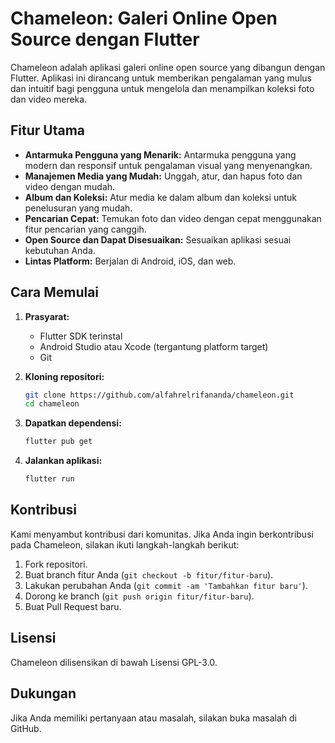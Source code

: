 # Chameleon: Galeri Online Open Source dengan Flutter

Chameleon adalah aplikasi galeri online open source yang dibangun dengan Flutter. Aplikasi ini dirancang untuk memberikan pengalaman yang mulus dan intuitif bagi pengguna untuk mengelola dan menampilkan koleksi foto dan video mereka.

## Fitur Utama

* **Antarmuka Pengguna yang Menarik:** Antarmuka pengguna yang modern dan responsif untuk pengalaman visual yang menyenangkan.
* **Manajemen Media yang Mudah:** Unggah, atur, dan hapus foto dan video dengan mudah.
* **Album dan Koleksi:** Atur media ke dalam album dan koleksi untuk penelusuran yang mudah.
* **Pencarian Cepat:** Temukan foto dan video dengan cepat menggunakan fitur pencarian yang canggih.
* **Open Source dan Dapat Disesuaikan:** Sesuaikan aplikasi sesuai kebutuhan Anda.
* **Lintas Platform:** Berjalan di Android, iOS, dan web.

## Cara Memulai

1.  **Prasyarat:**
    * Flutter SDK terinstal
    * Android Studio atau Xcode (tergantung platform target)
    * Git

2.  **Kloning repositori:**

    ```bash
    git clone https://github.com/alfahrelrifananda/chameleon.git
    cd chameleon
    ```

3.  **Dapatkan dependensi:**

    ```bash
    flutter pub get
    ```

4.  **Jalankan aplikasi:**

    ```bash
    flutter run
    ```

## Kontribusi

Kami menyambut kontribusi dari komunitas. Jika Anda ingin berkontribusi pada Chameleon, silakan ikuti langkah-langkah berikut:

1.  Fork repositori.
2.  Buat branch fitur Anda (`git checkout -b fitur/fitur-baru`).
3.  Lakukan perubahan Anda (`git commit -am 'Tambahkan fitur baru'`).
4.  Dorong ke branch (`git push origin fitur/fitur-baru`).
5.  Buat Pull Request baru.

## Lisensi

Chameleon dilisensikan di bawah Lisensi GPL-3.0.

## Dukungan

Jika Anda memiliki pertanyaan atau masalah, silakan buka masalah di GitHub.
